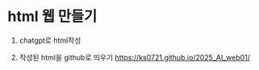 # html 웹 만들기

1. chatgpt로 html작성


2. 작성된 html을 github로 띄우기
https://ks0721.github.io/2025_AI_web01/

